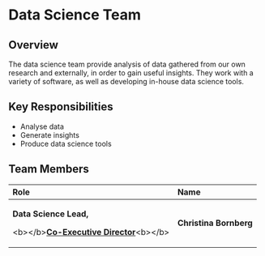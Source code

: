 # Data Science Team

## Overview

The data science team provide analysis of data gathered from our own research and externally, in order to gain useful insights. They work with a variety of software, as well as developing in-house data science tools.  

## Key Responsibilities

* Analyse data
* Generate insights
* Produce data science tools

## Team Members

<table>
  <thead>
    <tr>
      <th style="text-align:left">Role</th>
      <th style="text-align:left">Name</th>
    </tr>
  </thead>
  <tbody>
    <tr>
      <td style="text-align:left">
        <p><b>Data Science Lead,</b>
        </p>
        <p>&lt;b&gt;&lt;/b&gt;<a href="../organisational-teams/board-of-trustees/co-executive-director.md"><b>Co-Executive Director</b></a>&lt;b&gt;&lt;/b&gt;</p>
      </td>
      <td style="text-align:left"><b>Christina Bornberg</b>
      </td>
    </tr>
  </tbody>
</table>



